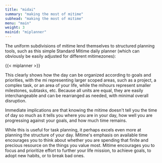```yaml
---
title: "midai"
summary: "making the most of mitime" 
subhead: "making the most of mitime" 
menu: "main"
weight: 3
mainid: "miplanner"
---
```


The uniform subdivisions of mitime lend themselves to structured planning tools, such as this simple Standard Mitime daily planner (which can obviously be easily adjusted for different mitimezones): 

{{< miplanner >}}

This clearly shows how the day can be organized according to goals and priorities, with the mi representing larger scoped areas, such as a project, a complex task, or an area of your life, while the mihours represent smaller milestones, subtasks, etc. Because all units are equal, they are easily interchangeable and can be rearranged as needed, with minimal overall disruption.

Immediate implications are that knowing the mitime doesn't tell you the time of day so much as it tells you where you are in your day, how well you are progressing against your goals, and how much time remains. 

While this is useful for task planning, it perhaps excels even more at planning the structure of your day. Mitime's emphasis on available time encourages you to think about whether you are spending that finite and precious resource on the things you value most. Mitime encourages you to focus and prioritize effort to further your life mission, to achieve goals, to adopt new habits, or to break bad ones. 

